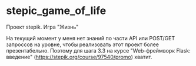 # stepic_game_of_life
Проект stepik. Игра "Жизнь"

На текущий момент у меня нет знаний по части API или POST/GET запроссов на уровне, чтобы реализовать этот проект более презентабельно. Поэтому для шага 3.3 на курсе "Web-фреймворк Flask: введение" (https://stepik.org/course/97540/promo) хватит.
